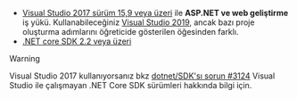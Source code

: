 * [Visual Studio 2017 sürüm 15,9 veya üzeri](https://visualstudio.microsoft.com/downloads/) ile **ASP.NET ve web geliştirme** iş yükü. Kullanabileceğiniz [Visual Studio 2019](https://visualstudio.microsoft.com/downloads/?utm_medium=microsoft&utm_source=docs.microsoft.com&utm_campaign=inline+link&utm_content=download+vs2019), ancak bazı proje oluşturma adımlarını öğreticide gösterilen öğesinden farklı.
* [.NET core SDK 2.2 veya üzeri](https://www.microsoft.com/net/download/all)

> [!WARNING]
> Visual Studio 2017 kullanıyorsanız bkz [dotnet/SDK'sı sorun #3124](https://github.com/dotnet/sdk/issues/3124) Visual Studio ile çalışmayan .NET Core SDK sürümleri hakkında bilgi için.
